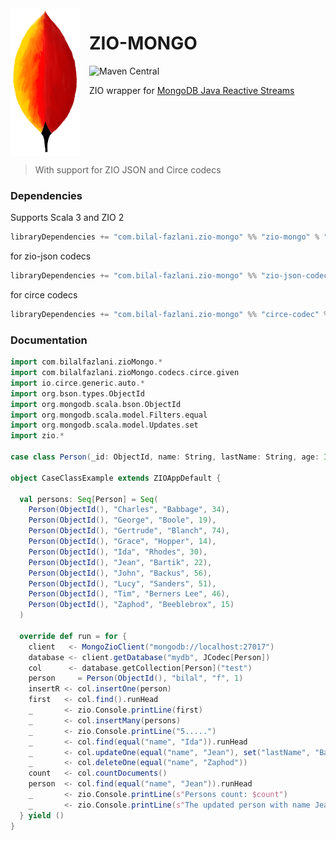<img src="logo-s.png" style="width: 7rem;float: left;margin-right: 1em">

# ZIO-MONGO

![Maven Central](https://img.shields.io/maven-central/v/com.bilal-fazlani.zio-mongo/zio-mongo_3?color=blue&label=Latest%20Version&style=for-the-badge)

ZIO wrapper for [MongoDB Java Reactive Streams](https://www.mongodb.com/docs/drivers/reactive-streams/)

<div style="clear: both" ></div>

> With support for ZIO JSON and Circe codecs

### Dependencies

Supports Scala 3 and ZIO 2

```scala
libraryDependencies += "com.bilal-fazlani.zio-mongo" %% "zio-mongo" % "<VERSION>"
```

for zio-json codecs

```scala
libraryDependencies += "com.bilal-fazlani.zio-mongo" %% "zio-json-codec" % "<VERSION>"
```

for circe codecs

```scala
libraryDependencies += "com.bilal-fazlani.zio-mongo" %% "circe-codec" % "<VERSION>"
```

### Documentation

```scala
import com.bilalfazlani.zioMongo.*
import com.bilalfazlani.zioMongo.codecs.circe.given
import io.circe.generic.auto.*
import org.bson.types.ObjectId
import org.mongodb.scala.bson.ObjectId
import org.mongodb.scala.model.Filters.equal
import org.mongodb.scala.model.Updates.set
import zio.*

case class Person(_id: ObjectId, name: String, lastName: String, age: Int)

object CaseClassExample extends ZIOAppDefault {

  val persons: Seq[Person] = Seq(
    Person(ObjectId(), "Charles", "Babbage", 34),
    Person(ObjectId(), "George", "Boole", 19),
    Person(ObjectId(), "Gertrude", "Blanch", 74),
    Person(ObjectId(), "Grace", "Hopper", 14),
    Person(ObjectId(), "Ida", "Rhodes", 30),
    Person(ObjectId(), "Jean", "Bartik", 22),
    Person(ObjectId(), "John", "Backus", 56),
    Person(ObjectId(), "Lucy", "Sanders", 51),
    Person(ObjectId(), "Tim", "Berners Lee", 46),
    Person(ObjectId(), "Zaphod", "Beeblebrox", 15)
  )

  override def run = for {
    client   <- MongoZioClient("mongodb://localhost:27017")
    database <- client.getDatabase("mydb", JCodec[Person])
    col      <- database.getCollection[Person]("test")
    person     = Person(ObjectId(), "bilal", "f", 1)
    insertR <- col.insertOne(person)
    first   <- col.find().runHead
    _       <- zio.Console.printLine(first)
    _       <- col.insertMany(persons)
    _       <- zio.Console.printLine("5.....")
    _       <- col.find(equal("name", "Ida")).runHead
    _       <- col.updateOne(equal("name", "Jean"), set("lastName", "Bannour"))
    _       <- col.deleteOne(equal("name", "Zaphod"))
    count   <- col.countDocuments()
    person  <- col.find(equal("name", "Jean")).runHead
    _       <- zio.Console.printLine(s"Persons count: $count")
    _       <- zio.Console.printLine(s"The updated person with name Jean is: $person")
  } yield ()
}
```
